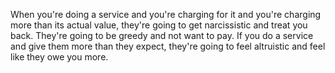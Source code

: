  When you're doing a service and you're charging for it and you're charging more than its actual value, they're going to get narcissistic and treat you back. They're going to be greedy and not want to pay. If you do a service and give them more than they expect, they're going to feel altruistic and feel like they owe you more.
